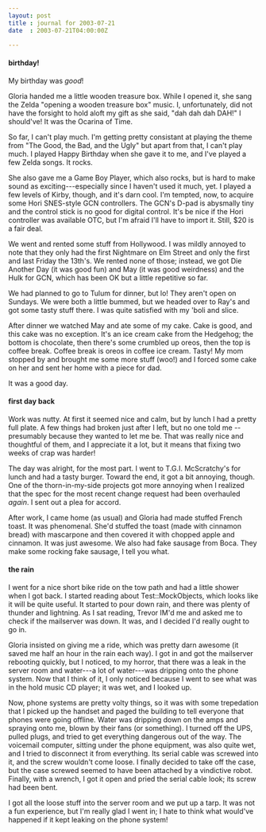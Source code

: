 ```yaml
---
layout: post
title : journal for 2003-07-21
date  : 2003-07-21T04:00:00Z

---
```

<h4>birthday!</h4>My birthday was <em>good</em>!

Gloria handed me a little wooden treasure box.  While I opened it, she sang the Zelda "opening a wooden treasure box" music.  I, unfortunately, did not have the forsight to hold aloft my gift as she said, "dah dah dah DAH!"  I should've!  It was the Ocarina of Time.

So far, I can't play much.  I'm getting pretty consistant at playing the theme from "The Good, the Bad, and the Ugly" but apart from that, I can't play much. I played Happy Birthday when she gave it to me, and I've played a few Zelda songs.  It rocks.

She also gave me a Game Boy Player, which also rocks, but is hard to make sound as exciting---especially since I haven't used it much, yet.  I played a few levels of Kirby, though, and it's darn cool.  I'm tempted, now, to acquire some Hori SNES-style GCN controllers.  The GCN's D-pad is abysmally tiny and the control stick is no good for digital control.  It's be nice if the Hori controller was available OTC, but I'm afraid I'll have to import it.  Still, $20 is a fair deal.

We went and rented some stuff from Hollywood.  I was mildly annoyed to note that they only had the first Nightmare on Elm Street and only the first and last Friday the 13th's.  We rented none of those; instead, we got Die Another Day (it was good fun) and May (it was good weirdness) and the Hulk for GCN, which has been OK but a little repetitive so far.

We had planned to go to Tulum for dinner, but lo!  They aren't open on Sundays. We were both a little bummed, but we headed over to Ray's and got some tasty stuff there.  I was quite satisfied with my 'boli and slice.

After dinner we watched May and ate some of my cake.  Cake is good, and this cake was no exception.  It's an ice cream cake from the Hedgehog; the bottom is chocolate, then there's some crumbled up oreos, then the top is coffee break. Coffee break is oreos in coffee ice cream.  Tasty!  My mom stopped by and brought me some more stuff (woo!) and I forced some cake on her and sent her home with a piece for dad.

It was a good day.<h4>first day back</h4>Work was nutty.  At first it seemed nice and calm, but by lunch I had a pretty full plate.  A few things had broken just after I left, but no one told me -- presumably because they wanted to let me be.  That was really nice and thoughtful of them, and I appreciate it a lot, but it means that fixing two weeks of crap was harder!

The day was alright, for the most part.  I went to T.G.I. McScratchy's for lunch and had a tasty burger.  Toward the end, it got a bit annoying, though. One of the thorn-in-my-side projects got more annoying when I realized that the spec for the most recent change request had been overhauled <em>again</em>.  I sent out a plea for accord.

After work, I came home (as usual) and Gloria had made stuffed French toast. It was phenomenal.  She'd stuffed the toast (made with cinnamon bread) with mascarpone and then covered it with chopped apple and cinnamon.  It was just awesome.  We also had fake sausage from Boca.  They make some rocking fake sausage, I tell you what.<h4>the rain</h4>I went for a nice short bike ride on the tow path and had a little shower when I got back.  I started reading about Test::MockObjects, which looks like it will be quite useful.  It started to pour down rain, and there was plenty of thunder and lightning.  As I sat reading, Trevor IM'd me and asked me to check if the mailserver was down.  It was, and I decided I'd really ought to go in.

Gloria insisted on giving me a ride, which was pretty darn awesome (it saved me half an hour in the rain each way).  I got in and got the mailserver rebooting quickly, but I noticed, to my horror, that there was a leak in the server room and water---a lot of water---was dripping onto the phone system.  Now that I think of it, I only noticed because I went to see what was in the hold music CD player;  it was wet, and I looked up.

Now, phone systems are pretty volty things, so it was with some trepedation that I picked up the handset and paged the building to tell everyone that phones were going offline.  Water was dripping down on the amps and spraying onto me, blown by their fans (or something).  I turned off the UPS, pulled plugs, and tried to get everything dangerous out of the way.  The voicemail computer, sitting under the phone equipment, was also quite wet, and I tried to disconnect it from everything.  Its serial cable was screwed into it, and the screw wouldn't come loose.  I finally decided to take off the case, but the case screwed seemed to have been attached by a vindictive robot.  Finally, with a wrench, I got it open and pried the serial cable look; its screw had been bent.

I got all the loose stuff into the server room and we put up a tarp.  It was not a fun experience, but I'm really glad I went in;  I hate to think what would've happened if it kept leaking on the phone system!

